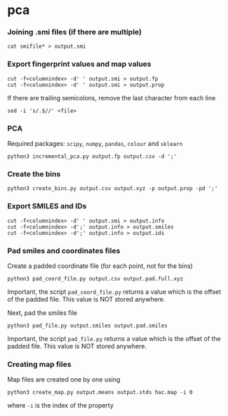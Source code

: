 # pca

### Joining .smi files (if there are multiple)
```
cat smifile* > output.smi
```

### Export fingerprint values and map values
```
cut -f<columnindex> -d' ' output.smi > output.fp
cut -f<columnindex> -d' ' output.smi > output.prop
```

If there are trailing semicolons, remove the last character from each line 
```
sed -i 's/.$//' <file>
```

### PCA
Required packages: `scipy`, `numpy`, `pandas`, `colour` and `sklearn`
```
python3 incremental_pca.py output.fp output.csv -d ';'
```

### Create the bins
```
python3 create_bins.py output.csv output.xyz -p output.prop -pd ';'
```

### Export SMILES and IDs
```
cut -f<columnindex> -d' ' output.smi > output.info
cut -f<columnindex> -d';' output.info > output.smiles
cut -f<columnindex> -d';' output.info > output.ids
```

### Pad smiles and coordinates files
Create a padded coordinate file (for each point, not for the bins)
```
python3 pad_coord_file.py output.csv output.pad.full.xyz
```
Important, the script `pad_coord_file.py` returns a value which is the offset of the padded file. This value is NOT stored anywhere.

Next, pad the smiles file
```
python3 pad_file.py output.smiles output.pad.smiles
```
Important, the script `pad_file.py` returns a value which is the offset of the padded file. This value is NOT stored anywhere.

### Creating map files
Map files are created one by one using
```
python3 create_map.py output.means output.stds hac.map -i 0
```
where `-i` is the index of the property
